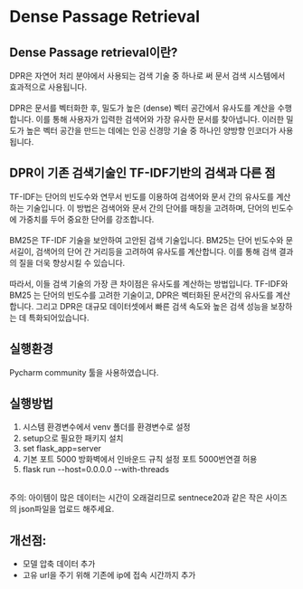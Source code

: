 # Dense Passage Retrieval

## Dense Passage retrieval이란?
DPR은 자연어 처리 분야에서 사용되는 검색 기술 중 하나로 써 문서 검색 시스템에서 효과적으로 사용됩니다.
<br>
<br>
DPR은 문서를 벡터화한 후, 밀도가 높은 (dense) 벡터 공간에서 유사도를 계산을 수행합니다. 이를 통해 사용자가 입력한 검색어와 가장 유사한 문서를 찾아냅니다. 이러한 밀도가 높은 벡터 공간을 만드는 데에는 인공 신경망 기술 중 하나인 양방향 인코더가 사용됩니다.

## DPR이 기존 검색기술인 TF-IDF기반의 검색과 다른 점 
TF-IDF는 단어의 빈도수와 연무서 빈도를 이용하여 검색어와 문서 간의 유사도를 계산하는 기술입니다. 이 방법은 검색어와 문서 간의 단어를 매칭을 고려하며, 단어의 빈도수에 가중치를 두어 중요한 단어를 강조합니다.
<br>
<br>
BM25은 TF-IDF 기술을 보안하여 고안된 검색 기술입니다. BM25는 단어 빈도수와 문서길이, 검색어의 단어 간 거리등을 고려하여 유사도를 계산합니다. 이를 통해 검색 결과의 질을 더욱 향상시킬 수 있습니다.
<br>
<br>
따라서, 이들 검색 기술의 가장 큰 차이점은 유사도를 계산하는 방법입니다. TF-IDF와 BM25 는 단어의 빈도수를 고려한 기술이고, DPR은 벡터화된 문서간의 유사도를 계산합니다. 그리고 DPR은 대규모 데이터셋에서 빠른 검색 속도와 높은 검색 성능을 보장하는 데 특화되어있습니다.

## 실행환경
Pycharm community 툴을 사용하였습니다.

## 실행방법
1. 시스템 환경변수에서 venv 폴더를 환경변수로 설정
2. setup으로 필요한 패키지 설치
3. set flask_app=server
4. 기본 포트 5000 방화벽에서 인바운드 규칙 설정 포트 5000번연결 허용
5. flask run --host=0.0.0.0 --with-threads
<br>
주의: 아이템이 많은 데이터는 시간이 오래걸리므로 sentnece20과 같은 작은 사이즈의 json파일을 업로드 해주세요.

## 개선점:

- 모델 압축 데이터 추가 <br>
- 고유 url을 주기 위해 기존에 ip에 접속 시간까지 추가
